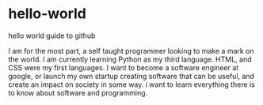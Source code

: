 # hello-world
hello world guide to github

I am for the most part, a self taught programmer looking to make a mark on the world. I am currently learning Python as my third language. HTML, and CSS were my first languages. 
I want to become a software engineer at google, or launch my own startup creating software that can be useful, and create an impact on society in some way.
i want to learn everything there is to know about software and programming.
